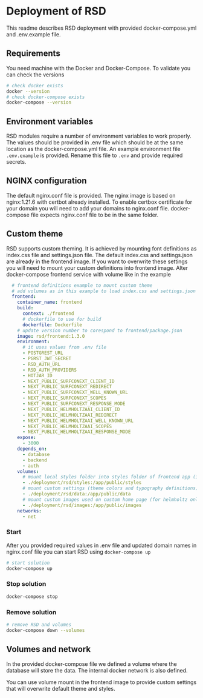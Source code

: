 <!--
SPDX-FileCopyrightText: 2022 Dusan Mijatovic (dv4all)
SPDX-FileCopyrightText: 2022 dv4all

SPDX-License-Identifier: CC-BY-4.0
-->

# Deployment of RSD

This readme describes RSD deployment with provided docker-compose.yml and .env.example file.

## Requirements

You need machine with the Docker and Docker-Compose. To validate you can check the versions

```bash
# check docker exists
docker --version
# check docker-compose exists
docker-compose --version
```

## Environment variables

RSD modules require a number of environment variables to work properly. The values should be provided in .env file which should be at the same location as the docker-compose.yml file. An example environment file `.env.example` is provided. Rename this file to `.env` and provide required secrets.

## NGINX configuration

The default nginx.conf file is provided. The nginx image is based on nginx:1.21.6 with certbot already installed.
To enable certbox certificate for your domain you will need to add your domains to nginx.conf file. docker-compose file expects nginx.conf file to be in the same folder.

## Custom theme

RSD supports custom theming. It is achieved by mounting font definitions as index.css file and settings.json file.
The default index.css and settings.json are already in the frontend image. If you want to overwrite these settings you will need to mount your custom definitions into frontend image. Alter docker-compose frontend service with volume like in the example

```yaml
  # frontend definitions example to mount custom theme
  # add volumes as in this example to load index.css and settings.json
  frontend:
    container_name: frontend
    build:
      context: ./frontend
      # dockerfile to use for build
      dockerfile: Dockerfile
    # update version number to corespond to frontend/package.json
    image: rsd/frontend:1.3.0
    environment:
      # it uses values from .env file
      - POSTGREST_URL
      - PGRST_JWT_SECRET
      - RSD_AUTH_URL
      - RSD_AUTH_PROVIDERS
      - HOTJAR_ID
      - NEXT_PUBLIC_SURFCONEXT_CLIENT_ID
      - NEXT_PUBLIC_SURFCONEXT_REDIRECT
      - NEXT_PUBLIC_SURFCONEXT_WELL_KNOWN_URL
      - NEXT_PUBLIC_SURFCONEXT_SCOPES
      - NEXT_PUBLIC_SURFCONEXT_RESPONSE_MODE
      - NEXT_PUBLIC_HELMHOLTZAAI_CLIENT_ID
      - NEXT_PUBLIC_HELMHOLTZAAI_REDIRECT
      - NEXT_PUBLIC_HELMHOLTZAAI_WELL_KNOWN_URL
      - NEXT_PUBLIC_HELMHOLTZAAI_SCOPES
      - NEXT_PUBLIC_HELMHOLTZAAI_RESPONSE_MODE
    expose:
      - 3000
    depends_on:
      - database
      - backend
      - auth
    volumes:
      # mount local styles folder into styles folder of frontend app (index.css file is the access point)
      - ./deployment/rsd/styles:/app/public/styles
      # mount custom settings (theme colors and typography definitions) into data folder of frontend app
      - ./deployment/rsd/data:/app/public/data
      # mount custom images used on custom home page (for helmholtz only)
      - ./deployment/rsd/images:/app/public/images
    networks:
      - net
```

### Start

After you provided required values in .env file and updated domain names in nginx.conf file you can start RSD using `docker-compose up`

```bash
# start solution
docker-compose up
```

### Stop solution

```bash
docker-compose stop
```

### Remove solution

```bash
# remove RSD and volumes
docker-compose down --volumes
```

## Volumes and network

In the provided docker-compose file we defined a volume where the database will store the data.
The internal docker network is also defined.

You can use volume mount in the frontend image to provide custom settings that will overwrite default theme and styles.
